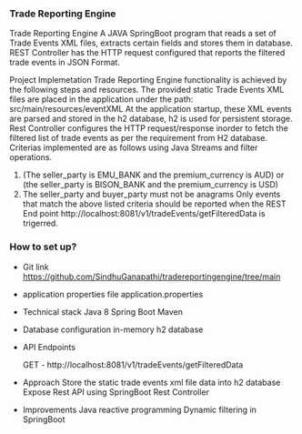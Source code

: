### Trade Reporting Engine ###
Trade Reporting Engine
A JAVA SpringBoot program that reads a set of Trade Events XML files, extracts certain fields and stores them in database.
REST Controller has the HTTP request configured that reports the filtered trade events in JSON Format.

Project Implemetation
Trade Reporting Engine functionality is achieved by the following steps and resources.
The provided static Trade Events XML files are placed in the application under the path: src/main/resources/eventXML
At the application startup, these XML events are parsed and stored in the h2 database, h2 is used for persistent storage.
Rest Controller configures the HTTP request/response inorder to fetch the filtered list of trade events as per the requirement 
from H2 database. Criterias implemented are as follows using Java Streams and filter operations.
1. (The seller_party is EMU_BANK and the premium_currency is AUD) or (the seller_party is BISON_BANK and the premium_currency is USD)
2.	The seller_party and buyer_party must not be anagrams 
Only events that match the above listed criteria should be reported when the REST End point http://localhost:8081/v1/tradeEvents/getFilteredData
is trigerred.

### How to set up? ###
* Git link
	 https://github.com/SindhuGanapathi/tradereportingengine/tree/main


* application properties file
     application.properties


* Technical stack 
	 Java 8
	 Spring Boot
	 Maven


* Database configuration 
	in-memory h2 database


* API Endpoints 

	GET - http://localhost:8081/v1/tradeEvents/getFilteredData
	

* Approach
	Store the static trade events xml file data into h2 database 
	Expose Rest API using SpringBoot Rest Controller


* Improvements
    Java reactive programming
	Dynamic filtering in SpringBoot